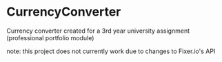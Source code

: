 # CurrencyConverter
Currency converter created for a 3rd year university assignment (professional portfolio module)

note: this project does not currently work due to changes to Fixer.io's API
